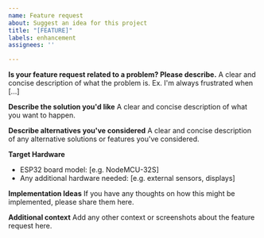 ```yaml
---
name: Feature request
about: Suggest an idea for this project
title: "[FEATURE]"
labels: enhancement
assignees: ''

---
```


**Is your feature request related to a problem? Please describe.**
A clear and concise description of what the problem is. Ex. I'm always frustrated when [...]

**Describe the solution you'd like**
A clear and concise description of what you want to happen.

**Describe alternatives you've considered**
A clear and concise description of any alternative solutions or features you've considered.

**Target Hardware**
- ESP32 board model: [e.g. NodeMCU-32S]
- Any additional hardware needed: [e.g. external sensors, displays]

**Implementation Ideas**
If you have any thoughts on how this might be implemented, please share them here.

**Additional context**
Add any other context or screenshots about the feature request here.
